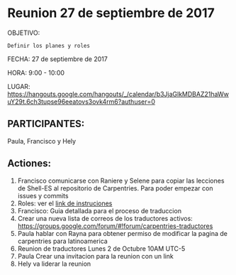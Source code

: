 # Reunion 27 de septiembre de 2017

OBJETIVO:

    Definir los planes y roles
    
    
FECHA: 27 de septiembre de 2017

HORA: 9:00 - 10:00

LUGAR:   https://hangouts.google.com/hangouts/_/calendar/b3JjaGlkMDBAZ21haWwuY29t.6ch3tupse96eeatovs3ovk4rm6?authuser=0

## PARTICIPANTES: 

Paula, Francisco y Hely
    
## Actiones:

1. Francisco comunicarse con Raniere y Selene para copiar las lecciones de Shell-ES al repositorio de Carpentries. Para poder empezar con issues y commits
2. Roles: ver el [link de instruciones](../instrucciones.md)
3. Francisco: Guia detallada para el proceso de traduccion       
4. Crear una nueva lista de correos de los traductores activos: https://groups.google.com/forum/#!forum/carpentries-traductores
5. Paula hablar con  Rayna para obtener permiso de modificar la pagina de carpentries para latinoamerica
6. Reunion de traductores Lunes 2 de Octubre 10AM UTC-5
7. Paula Crear una invitacion para la reunion con un link 
8. Hely va liderar la reunion
